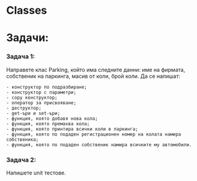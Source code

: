 # Classes

# Задачи:

### Задача 1:
Направете клас Parking, който има следните данни: име на фирмата, собственик на паркинга, масив от коли, брой коли. Да се напишат:
```
- конструктор по подразбиране;
- конструктор с параметри;
- copy конструктор;
- оператор за присвояване;
- деструктор;
- get-ъри и set-ъри;
- функция, която добавя нова кола;
- функция, която премахва кола;
- функция, която принтира всички коли в паркинга;
- функция, която пo подаден регистрационен номeр на колата намира собственика;
- функция, която пo подаден собственик намира всичките му автомобили.
```

### Задача 2:
Напишете unit тестове.